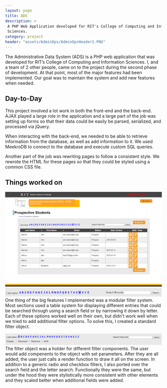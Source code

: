 ```yaml
---
layout: page
title: ADS
description: >
 A PHP Web Application developed for RIT's College of Computing and Information
 Sciences.
category: project
header: "assets/AdminOps/AdminOpsHeader2.PNG"
--- 
```


The Administrative Data System (ADS) is a PHP web application that was developed for RIT’s College of Computing and Information Sciences. I, and a team of 2 other people, came on to the project during the second phase of development. At that point, most of the major features had been implemented. Our goal was to maintain the system and add new features when needed. 

## Day-to-Day
This project involved a lot work in both the front-end and the back-end. AJAX played a large role in the application and a large part of the job was setting up forms so that their data could be easily be parsed, serialized, and processed via jQuery.

When interacting with the back-end, we needed to be able to retrieve information from the database, as well as add information to it. We used MeekroDB to connect to the database and execute custom SQL queries. 

Another part of the job was rewriting pages to follow a consistent style. We rewrote the HTML for these pages so that they could be styled using a common CSS file.

## Things worked on

![Main Page](/projects/assets/AdminOps/AdminOpsList.PNG)
![Main Page](/projects/assets/AdminOps/AdminOpsFilterOld.PNG)
One thing of the big features I implemented was a modular filter system. Most sections used a table system for displaying different entries that could be searched through using a search field or by narrowing it down by letter. Each of these options worked well on their own, but didn't work well when we tried to add additional filter options. To solve this, I created a standard filter object. 

![Main Page](/projects/assets/AdminOps/AdminOpsFilter.PNG)
The filter object was a holder for different filter components. The user would add compenents to the object with set parameters. After they are all added, the user just calls a render function to draw it all on the screen. In addition to a generic radio and checkbox filters, I also ported over the search field and the letter search. Functionally they were the same, but under the hood they were stylistically more consistent with other elements and they scaled better when additional fields were added.
